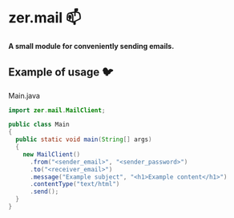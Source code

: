 # zer.mail :mailbox:
#### A small module for conveniently sending emails.

## Example of usage :bird:

Main.java
```java
import zer.mail.MailClient;

public class Main
{
  public static void main(String[] args)
  {
    new MailClient()
      .from("<sender_email>", "<sender_password>")
      .to("<receiver_email>")
      .message("Example subject", "<h1>Example content</h1>")
      .contentType("text/html")
      .send();
  }
}
```
